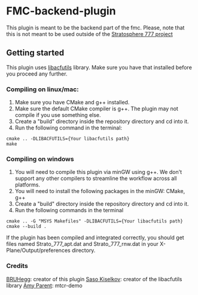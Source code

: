 # FMC-backend-plugin

This plugin is meant to be the backend part of the fmc.
Please, note that this is not meant to be used outside of the
[Stratosphere 777 project](https://github.com/Stratosphere-Studios/777-300ER)

## Getting started

This plugin uses [libacfutils](https://github.com/skiselkov/libacfutils) library. Make sure you have that installed before you proceed any further.

### Compiling on linux/mac:

1) Make sure you have CMake and g++ installed.
2) Make sure the default CMake compiler is g++. The plugin may not compile if you use something else.
3) Create a "build" directory inside the repository directory and cd into it.
4) Run the following command in the terminal:
```text
cmake .. -DLIBACFUTILS={Your libacfutils path}
make
```

### Compiling on windows

1) You will need to compile this plugin via minGW using g++. We don't support any other compilers to streamline the workflow across all platforms. 
2) You will need to install the following packages in the minGW: CMake, g++
3) Create a "build" directory inside the repository directory and cd into it.
4) Run the following commands in the terminal
```text
cmake .. -G "MSYS Makefiles" -DLIBACFUTILS={Your libacfutils path}
cmake --build .
```
If the plugin has been compiled and integrated correctly, you should get files named Strato_777_apt.dat and Strato_777_rnw.dat in your X-Plane/Output/preferences directory.


### Credits

[BRUHegg](https://github.com/BRUHegg): creator of this plugin
[Saso Kiselkov](https://github.com/skiselkov): creator of the libacfutils library
[Amy Parent](https://github.com/amyinorbit): mtcr-demo
